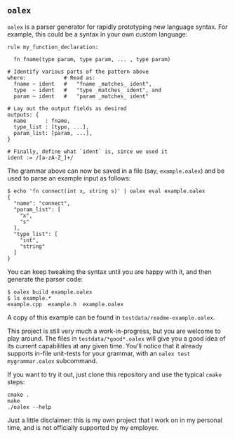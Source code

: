`oalex`
-------

`oalex` is a parser generator for rapidly prototyping new language syntax.
For example, this could be a syntax in your own custom language:

    rule my_function_declaration:

      fn fname(type param, type param, ... , type param)

    # Identify various parts of the pattern above
    where:            # Read as:
      fname ~ ident   #   "fname _matches_ ident",
      type  ~ ident   #   "type _matches_ ident", and
      param ~ ident   #   "param _matches_ ident"

    # Lay out the output fields as desired
    outputs: {
      name      : fname,
      type_list : [type, ...],
      param_list: [param, ...],
    }

    # Finally, define what `ident` is, since we used it
    ident := /[a-zA-Z_]+/

The grammar above can now be saved in a file (say, `example.oalex`) and be used
to parse an example input as follows:

    $ echo 'fn connect(int x, string s)' | oalex eval example.oalex
    {
      "name": "connect",
      "param_list": [
        "x",
        "s"
      ],
      "type_list": [
        "int",
        "string"
      ]
    }

You can keep tweaking the syntax until you are happy with it, and then generate
the parser code:

    $ oalex build example.oalex
    $ ls example.*
    example.cpp  example.h  example.oalex

A copy of this example can be found in `testdata/readme-example.oalex`.

This project is still very much a work-in-progress, but you are welcome to play
around. The files in `testdata/*good*.oalex` will give you a good idea of its
current capabilities at any given time. You'll notice that it already supports
in-file unit-tests for your grammar, with an `oalex test mygrammar.oalex`
subcommand.

If you want to try it out, just clone this repository and use the typical
`cmake` steps:

    cmake .
    make
    ./oalex --help

Just a little disclaimer: this is my own project that I work on in my personal
time, and is not officially supported by my employer.
